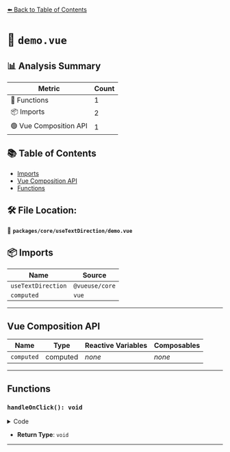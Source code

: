 [⬅️ Back to Table of Contents](../../../index.md)

# 📄 `demo.vue`

## 📊 Analysis Summary

| Metric | Count |
|--------|-------|
| 🔧 Functions | 1 |
| 📦 Imports | 2 |
| 🟢 Vue Composition API | 1 |

## 📚 Table of Contents

- [Imports](#imports)
- [Vue Composition API](#vue-composition-api)
- [Functions](#functions)

## 🛠️ File Location:
📂 **`packages/core/useTextDirection/demo.vue`**

## 📦 Imports

| Name | Source |
|------|--------|
| `useTextDirection` | `@vueuse/core` |
| `computed` | `vue` |


---

## Vue Composition API

| Name | Type | Reactive Variables | Composables |
|------|------|-------------------|-------------|
| `computed` | computed | *none* | *none* |


---

## Functions

### `handleOnClick(): void`

<details><summary>Code</summary>

```ts
function handleOnClick() {
  dir.value = dir.value === 'rtl' ? 'ltr' : 'rtl'
}
```
</details>

- **Return Type**: `void`

---